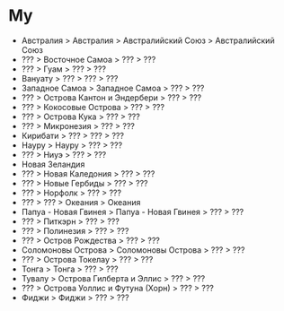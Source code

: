 # Му

*   Австралия               >   Австралия               >   Австралийский Союз  >   Австралийский Союз
*   ???                     >   Восточное Самоа         >   ???                 >   ???
*   ???                     >   Гуам                    >   ???                 >   ???
*   Вануату                 >   ???                     >   ???                 >   ???
*   Западное Самоа          >   Западное Самоа          >   ???                 >   ???
*   ???                     >   Острова Кантон и Эндербери  >   ???     >   ???
*   ???                     >   Кокосовые   Острова     >   ???             >   ???
*   ???                     >   Острова Кука            >   ???                 >   ???
*   ???                     >   Микронезия              >   ???                 >   ???
*   Кирибати                >   ???                     >   ???                 >   ???
*   Науру                   >   Науру                   >   ???                 >   ???
*   ???                     >   Ниуэ                    >   ???                 >   ???
*   Новая Зеландия
*   ???                     >   Новая Каледония         >   ???                 >   ???
*   ???                     >   Новые Гербиды           >   ???                 >   ???
*   ???                     >   Норфолк                 >   ???                 >   ???
*   ???                     >   ???                     >   Океания             >   Океания
*   Папуа - Новая Гвинея    >   Папуа - Новая Гвинея    >   ???                 >   ???
*   ???                     >   Питкэрн                 >   ???                 >   ???
*   ???                     >   Полинезия               >   ???                 >   ???
*   ???                     >   Остров Рождества        >   ???                 >   ???
*   Соломоновы Острова      >   Соломоновы Острова      >   ???                 >   ???
*   ???                     >   Острова Токелау         >   ???                 >   ???
*   Тонга                   >   Тонга                   >   ???                 >   ???
*   Тувалу                  >   Острова Гилберта и Эллис    >   ???             >   ???
*   ???                     >   Острова Уоллис и Футуна (Хорн)  >   ???         >   ???
*   Фиджи                   >   Фиджи                   >   ???                 >   ???

